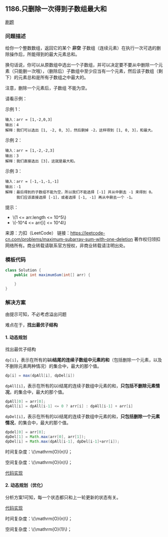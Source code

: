 <script src="https://cdn.bootcss.com/mathjax/2.7.7/MathJax.js?config=TeX-AMS-MML_HTMLorMML"></script>

## 1186.只删除一次得到子数组最大和

[刷题](qu1186/solu/Solution.java)

### 问题描述

给你一个整数数组，返回它的某个 **非空** 子数组（连续元素）在执行一次可选的删除操作后，所能得到的最大元素总和。

换句话说，你可以从原数组中选出一个子数组，并可以决定要不要从中删除一个元素（只能删一次哦），（删除后）子数组中至少应当有一个元素，然后该子数组（剩下）的元素总和是所有子数组之中最大的。

注意，删除一个元素后，子数组 不能为空。

请看示例：

示例 1：

```
输入：arr = [1,-2,0,3]
输出：4
解释：我们可以选出 [1, -2, 0, 3]，然后删掉 -2，这样得到 [1, 0, 3]，和最大。
```

示例 2：

```
输入：arr = [1,-2,-2,3]
输出：3
解释：我们直接选出 [3]，这就是最大和。
```

示例 3：

```
输入：arr = [-1,-1,-1,-1]
输出：-1
解释：最后得到的子数组不能为空，所以我们不能选择 [-1] 并从中删去 -1 来得到 0。
     我们应该直接选择 [-1]，或者选择 [-1, -1] 再从中删去一个 -1。
```
 

提示：

* \\(1 <= arr.length <= 10^5\\)
* \\(-10^4 <= arr[i] <= 10^4\\)

来源：力扣（LeetCode）
链接：https://leetcode-cn.com/problems/maximum-subarray-sum-with-one-deletion
著作权归领扣网络所有。商业转载请联系官方授权，非商业转载请注明出处。

### 模板代码

``` java
class Solution {
    public int maximumSum(int[] arr) {

    }
}
```

### 解决方案

由提示可知，不必考虑溢出问题

难点在于，**找出最优子结构**


#### 1. 动态规划

找出最优子结构

`dp[i]`，表示在所有的**以i结尾的连续子数组中元素的和**（包括删除一个元素，以及不删除元素两种情况）的集合中，最大的那个值。

``` java
dp[i] = max(dpAll[i], dpDel[i])
```

`dpAll[i]`，表示在所有的以i结尾的连续子数组中元素的和，**只包括不删除元素情况**，的集合中，最大的那个值。

``` java
dpAll[0] = arr[0];
dpAll[i] = dpAll[i-1] <= 0 ? arr[i] : dpAll[i-1] + arr[i]
```

`dpDel[i]`，表示在所有的以i结尾的连续子数组中元素的和，**只包括删除一个元素情况**，的集合中，最大的那个值。



``` java
dpdel[0] = arr[0];
dpDel[1] = Math.max(arr[0], arr[1]);
dpDel[i] = Math.max(dpAll[i-1], dpDel[i-1]+arr[i]);
```
时间复杂度：\\(\mathrm{O}(n)\\)；

空间复杂度：\\(\mathrm{O}(n)\\)；

[代码实现](qu1186/solu1/Solution.java)


#### 2. 动态规划（优化）

分析方案1可知，每一个状态都只和上一轮更新的状态有关。

[代码实现](qu1186/solu2/Solution.java)

时间复杂度：\\(\mathrm{O}(n)\\)；

空间复杂度：\\(\mathrm{O}(1)\\)；
